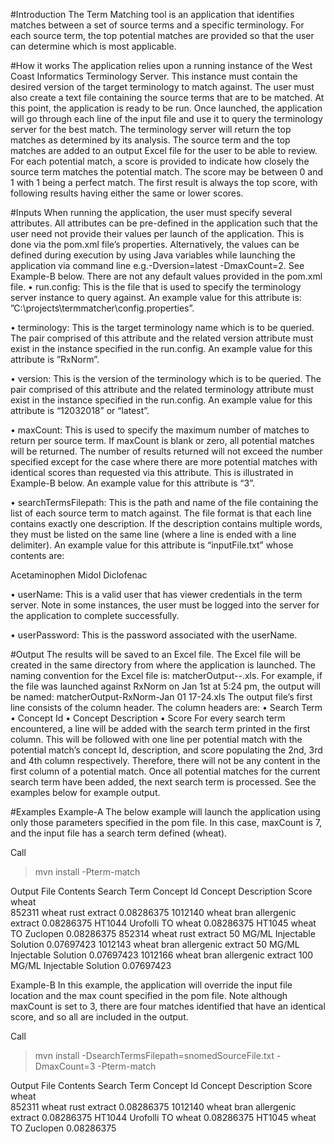 #Introduction
The Term Matching tool is an application that identifies matches between a set of source terms and a specific terminology. For each source term, the top potential matches are provided so that the user can determine which is most applicable.

#How it works
The application relies upon a running instance of the West Coast Informatics Terminology Server. This instance must contain the desired version of the target terminology to match against. The user must also create a text file containing the source terms that are to be matched. At this point, the application is ready to be run.
Once launched, the application will go through each line of the input file and use it to query the terminology server for the best match.  The terminology server will return the top matches as determined by its analysis. The source term and the top matches are added to an output Excel file for the user to be able to review. 
For each potential match, a score is provided to indicate how closely the source term matches the potential match. The score may be between 0 and 1 with 1 being a perfect match.  The first result is always the top score, with following results having either the same or lower scores.

#Inputs
When running the application, the user must specify several attributes. All attributes can be pre-defined in the application such that the user need not provide their values per launch of the application. This is done via the pom.xml file’s properties. Alternatively, the values can be defined during execution by using Java variables while launching the application via command line e.g.-Dversion=latest -DmaxCount=2. See Example-B below.
There are not any default values provided in the pom.xml file.
•	run.config: This is the file that is used to specify the terminology server instance to query against. An example value for this attribute is: ”C:\projects\termmatcher\config.properties”.

•	terminology: This is the target terminology name which is to be queried. The pair comprised of this attribute and the related version attribute must exist in the instance specified in the run.config. An example value for this attribute is ”RxNorm”.

•	version: This is the version of the terminology which is to be queried. The pair comprised of this attribute and the related terminology attribute must exist in the instance specified in the run.config. An example value for this attribute is “12032018” or “latest”.

•	maxCount:  This is used to specify the maximum number of matches to return per source term. If maxCount is blank or zero, all potential matches will be returned. The number of results returned will not exceed the number specified except for the case where there are more potential matches with identical scores than requested via this attribute. This is illustrated in Example-B below. An example value for this attribute is “3”.

•	searchTermsFilepath: This is the path and name of the file containing the list of each source term to match against. The file format is that each line contains exactly one description. If the description contains multiple words, they must be listed on the same line (where a line is ended with a line delimiter). An example value for this attribute is “inputFile.txt” whose contents are:

Acetaminophen
Midol
Diclofenac

•	userName:  This is a valid user that has viewer credentials in the term server. Note in some instances, the user must be logged into the server for the application to complete successfully.

•	userPassword:  This is the password associated with the userName.


#Output
The results will be saved to an Excel file. The Excel file will be created in the same directory from where the application is launched. The naming convention for the Excel file is: matcherOutput-<terminology>-<timestamp>.xls. For example, if the file was launched against RxNorm on Jan 1st at 5:24 pm, the output will be named: matcherOutput-RxNorm-Jan 01 17-24.xls
The output file’s first line consists of the column header. The column headers are:
•	Search Term
•	Concept Id
•	Concept Description
•	Score
For every search term encountered, a line will be added with the search term printed in the first column.
This will be followed with one line per potential match with the potential match’s concept Id, description, and score populating the 2nd, 3rd and 4th column respectively. Therefore, there will not be any content in the first column of a potential match.
Once all potential matches for the current search term have been added, the next search term is processed. See the examples below for example output.

#Examples
Example-A
The below example will launch the application using only those parameters specified in the pom file. In this case, maxCount is 7, and the input file has a search term defined (wheat).

Call
>  mvn install -Pterm-match

Output File Contents
Search Term	Concept Id	Concept Description					Score
wheat			
		852311		wheat rust extract					0.08286375
		1012140		wheat bran allergenic extract				0.08286375
		HT1044		Urofolli TO wheat						0.08286375
		HT1045		wheat TO Zuclopen					0.08286375
		852314		wheat rust extract 50 MG/ML Injectable Solution		0.07697423
		1012143		wheat bran allergenic extract 50 MG/ML Injectable Solution	0.07697423
		1012166		wheat bran allergenic extract 100 MG/ML Injectable Solution	0.07697423




Example-B
In this example, the application will override the input file location and the max count specified in the pom file. Note although maxCount is set to 3, there are four matches identified that have an identical score, and so all are included in the output.

Call
>  mvn install -DsearchTermsFilepath=snomedSourceFile.txt -DmaxCount=3 -Pterm-match

Output File Contents
Search Term	Concept Id	Concept Description					Score
wheat			
		852311		wheat rust extract					0.08286375
		1012140		wheat bran allergenic extract				0.08286375
		HT1044		Urofolli TO wheat						0.08286375
		HT1045		wheat TO Zuclopen					0.08286375
